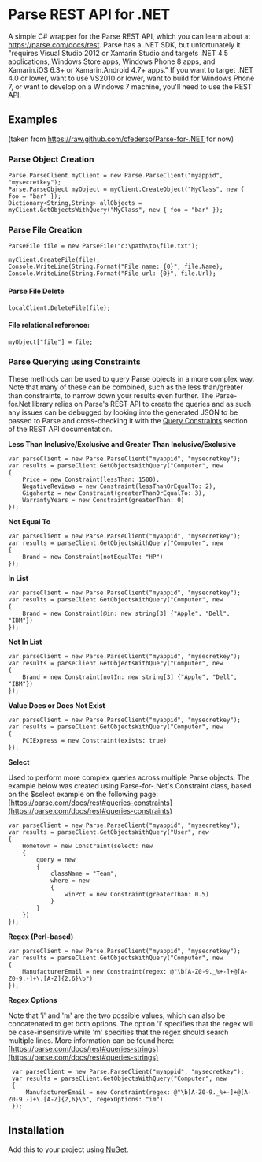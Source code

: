 # Parse REST API for .NET

A simple C# wrapper for the Parse REST API, which you can learn about at https://parse.com/docs/rest.
Parse has a .NET SDK, but unfortunately it "requires Visual Studio 2012 or Xamarin Studio and targets .NET 4.5 applications, Windows Store apps, Windows Phone 8 apps, and Xamarin.iOS 6.3+ or Xamarin.Android 4.7+ apps."
If you want to target .NET 4.0 or lower, want to use VS2010 or lower, want to build for Windows Phone 7, or want to develop on a Windows 7 machine, you'll need to use the REST API.

## Examples 
(taken from https://raw.github.com/cfedersp/Parse-for-.NET for now)

### Parse Object Creation

	Parse.ParseClient myClient = new Parse.ParseClient("myappid", "mysecretkey");
	Parse.ParseObject myObject = myClient.CreateObject("MyClass", new { foo = "bar" });
	Dictionary<String,String> allObjects = myClient.GetObjectsWithQuery("MyClass", new { foo = "bar" });
    
### Parse File Creation
	ParseFile file = new ParseFile("c:\path\to\file.txt");
	
	myClient.CreateFile(file);
	Console.WriteLine(String.Format("File name: {0}", file.Name);
	Console.WriteLine(String.Format("File url: {0}", file.Url);

#### Parse File Delete
	localClient.DeleteFile(file);
	
#### File relational reference:
	myObject["file"] = file;

### Parse Querying using Constraints

These methods can be used to query Parse objects in a more complex way. Note that many of these can be combined, 
such as the less than/greater than constraints, to narrow down your results even further. The Parse-for.Net library
relies on Parse's REST API to create the queries and as such any issues can be debugged by looking into the generated
JSON to be passed to Parse and cross-checking it with the [Query Constraints](https://parse.com/docs/rest#queries-constraints) 
section of the REST API documentation.
    
**Less Than Inclusive/Exclusive and Greater Than Inclusive/Exclusive**

    var parseClient = new Parse.ParseClient("myappid", "mysecretkey");
    var results = parseClient.GetObjectsWithQuery("Computer", new
    {
        Price = new Constraint(lessThan: 1500),
        NegativeReviews = new Constraint(lessThanOrEqualTo: 2),
        Gigahertz = new Constraint(greaterThanOrEqualTo: 3),
        WarrantyYears = new Constraint(greaterThan: 0)
    });

**Not Equal To**

    var parseClient = new Parse.ParseClient("myappid", "mysecretkey");
    var results = parseClient.GetObjectsWithQuery("Computer", new
    {
        Brand = new Constraint(notEqualTo: "HP")
    });

**In List**

    var parseClient = new Parse.ParseClient("myappid", "mysecretkey");
    var results = parseClient.GetObjectsWithQuery("Computer", new
    {
        Brand = new Constraint(@in: new string[3] {"Apple", "Dell", "IBM"})
    });

**Not In List**

    var parseClient = new Parse.ParseClient("myappid", "mysecretkey");
    var results = parseClient.GetObjectsWithQuery("Computer", new
    {
        Brand = new Constraint(notIn: new string[3] {"Apple", "Dell", "IBM"})
    });

**Value Does or Does Not Exist**

    var parseClient = new Parse.ParseClient("myappid", "mysecretkey");
    var results = parseClient.GetObjectsWithQuery("Computer", new
    {
        PCIExpress = new Constraint(exists: true)
    });
    
**Select**

Used to perform more complex queries across multiple Parse objects. The example below was created using 
Parse-for-.Net's Constraint class, based on the $select example on the following page: [https://parse.com/docs/rest#queries-constraints](https://parse.com/docs/rest#queries-constraints)

    var parseClient = new Parse.ParseClient("myappid", "mysecretkey");
    var results = parseClient.GetObjectsWithQuery("User", new
    {
        Hometown = new Constraint(select: new
        {
            query = new
            {
                className = "Team",
                where = new 
                { 
                    winPct = new Constraint(greaterThan: 0.5)
                }
            }
        })
    });

**Regex (Perl-based)**

    var parseClient = new Parse.ParseClient("myappid", "mysecretkey");
    var results = parseClient.GetObjectsWithQuery("Computer", new
    {
        ManufacturerEmail = new Constraint(regex: @"\b[A-Z0-9._%+-]+@[A-Z0-9.-]+\.[A-Z]{2,6}\b")
    });

 **Regex Options**

Note that 'i' and 'm' are the two possible values, which can also be concatenated to get both options.
The option 'i' specifies that the regex will be case-insensitive while 'm' specifies that the regex 
should search multiple lines. More information can be found here: [https://parse.com/docs/rest#queries-strings](https://parse.com/docs/rest#queries-strings)

     var parseClient = new Parse.ParseClient("myappid", "mysecretkey");
     var results = parseClient.GetObjectsWithQuery("Computer", new
     {
         ManufacturerEmail = new Constraint(regex: @"\b[A-Z0-9._%+-]+@[A-Z0-9.-]+\.[A-Z]{2,6}\b", regexOptions: "im")
     });

## Installation

Add this to your project using <a href="https://www.nuget.org/packages/Parse.Api/" target="_blank">NuGet</a>. 
